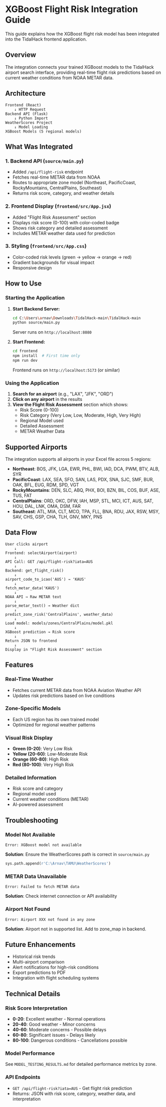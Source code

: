 # XGBoost Flight Risk Integration Guide

This guide explains how the XGBoost flight risk model has been integrated into the TidalHack frontend application.

## Overview

The integration connects your trained XGBoost models to the TidalHack airport search interface, providing real-time flight risk predictions based on current weather conditions from NOAA METAR data.

## Architecture

```
Frontend (React) 
    ↓ HTTP Request
Backend API (Flask)
    ↓ Python Import
WeatherScores Project
    ↓ Model Loading
XGBoost Models (5 regional models)
```

## What Was Integrated

### 1. Backend API (`source/main.py`)
- Added `/api/flight-risk` endpoint
- Fetches real-time METAR data from NOAA
- Routes to appropriate zone model (Northeast, PacificCoast, RockyMountains, CentralPlains, Southeast)
- Returns risk score, category, and weather details

### 2. Frontend Display (`frontend/src/App.jsx`)
- Added "Flight Risk Assessment" section
- Displays risk score (0-100) with color-coded badge
- Shows risk category and detailed assessment
- Includes METAR weather data used for prediction

### 3. Styling (`frontend/src/App.css`)
- Color-coded risk levels (green → yellow → orange → red)
- Gradient backgrounds for visual impact
- Responsive design

## How to Use

### Starting the Application

1. **Start Backend Server:**
   ```bash
   cd C:\Users\arnav\Downloads\TidalHack-main\TidalHack-main
   python source/main.py
   ```
   Server runs on `http://localhost:8080`

2. **Start Frontend:**
   ```bash
   cd frontend
   npm install  # First time only
   npm run dev
   ```
   Frontend runs on `http://localhost:5173` (or similar)

### Using the Application

1. **Search for an airport** (e.g., "LAX", "JFK", "ORD")
2. **Click on any airport** in the results
3. **View the Flight Risk Assessment** section which shows:
   - Risk Score (0-100)
   - Risk Category (Very Low, Low, Moderate, High, Very High)
   - Regional Model used
   - Detailed Assessment
   - METAR Weather Data

## Supported Airports

The integration supports all airports in your Excel file across 5 regions:

- **Northeast**: BOS, JFK, LGA, EWR, PHL, BWI, IAD, DCA, PWM, BTV, ALB, SYR
- **PacificCoast**: LAX, SEA, SFO, SAN, LAS, PDX, SNA, SJC, SMF, BUR, OAK, BFL, EUG, RDM, SPD, VGT
- **RockyMountains**: DEN, SLC, ABQ, PHX, BOI, BZN, BIL, COS, BUF, ASE, TUS, FAT
- **CentralPlains**: ORD, OKC, DFW, IAH, MSP, STL, MCI, ICT, AUS, SAT, HOU, DAL, LNK, OMA, DSM, FAR
- **Southeast**: ATL, MIA, CLT, MCO, TPA, FLL, BNA, RDU, JAX, RSW, MSY, SAV, CHS, GSP, CHA, TLH, GNV, MKY, PNS

## Data Flow

```
User clicks airport
    ↓
Frontend: selectAirport(airport)
    ↓
API Call: GET /api/flight-risk?iata=AUS
    ↓
Backend: get_flight_risk()
    ↓
airport_code_to_icao('AUS') → 'KAUS'
    ↓
fetch_metar_data('KAUS')
    ↓
NOAA API → Raw METAR text
    ↓
parse_metar_text() → Weather dict
    ↓
predict_zone_risk('CentralPlains', weather_data)
    ↓
Load model: models/zones/CentralPlains/model.pkl
    ↓
XGBoost prediction → Risk score
    ↓
Return JSON to frontend
    ↓
Display in "Flight Risk Assessment" section
```

## Features

### Real-Time Weather
- Fetches current METAR data from NOAA Aviation Weather API
- Updates risk predictions based on live conditions

### Zone-Specific Models
- Each US region has its own trained model
- Optimized for regional weather patterns

### Visual Risk Display
- **Green (0-20)**: Very Low Risk
- **Yellow (20-60)**: Low-Moderate Risk
- **Orange (60-80)**: High Risk
- **Red (80-100)**: Very High Risk

### Detailed Information
- Risk score and category
- Regional model used
- Current weather conditions (METAR)
- AI-powered assessment

## Troubleshooting

### Model Not Available
```
Error: XGBoost model not available
```
**Solution**: Ensure the WeatherScores path is correct in `source/main.py`
```python
sys.path.append(r'C:\Arnav\TAMU\WeatherScores')
```

### METAR Data Unavailable
```
Error: Failed to fetch METAR data
```
**Solution**: Check internet connection or API availability

### Airport Not Found
```
Error: Airport XXX not found in any zone
```
**Solution**: Airport not in supported list. Add to zone_map in backend.

## Future Enhancements

- Historical risk trends
- Multi-airport comparison
- Alert notifications for high-risk conditions
- Export predictions to PDF
- Integration with flight scheduling systems

## Technical Details

### Risk Score Interpretation
- **0-20**: Excellent weather - Normal operations
- **20-40**: Good weather - Minor concerns
- **40-60**: Moderate concerns - Possible delays
- **60-80**: Significant issues - Delays likely
- **80-100**: Dangerous conditions - Cancellations possible

### Model Performance
See `MODEL_TESTING_RESULTS.md` for detailed performance metrics by zone.

### API Endpoints
- `GET /api/flight-risk?iata=AUS` - Get flight risk prediction
- Returns: JSON with risk score, category, weather data, and interpretation
